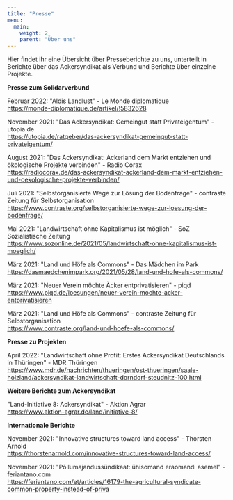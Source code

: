 ```yaml
---
title: "Presse"
menu:
  main:
    weight: 2
    parent: "Über uns"
---
```


Hier findet ihr eine Übersicht über Presseberichte zu uns, unterteilt in Berichte über das Ackersyndikat als Verbund und Berichte über einzelne Projekte.

**Presse zum Solidarverbund**

Februar 2022: "Aldis Landlust" - Le Monde diplomatique  
https://monde-diplomatique.de/artikel/!5832628

November 2021: "Das Ackersyndikat: Gemeingut statt Privateigentum" - utopia.de  
https://utopia.de/ratgeber/das-ackersyndikat-gemeingut-statt-privateigentum/

August 2021: "Das Ackersyndikat: Ackerland dem Markt entziehen und ökologische Projekte verbinden" - Radio Corax  
https://radiocorax.de/das-ackersyndikat-ackerland-dem-markt-entziehen-und-oekologische-projekte-verbinden/

Juli 2021: "Selbstorganisierte Wege zur Lösung der Bodenfrage" - contraste Zeitung für Selbstorganisation  
https://www.contraste.org/selbstorganisierte-wege-zur-loesung-der-bodenfrage/

Mai 2021: "Landwirtschaft ohne Kapitalismus ist möglich" - SoZ Sozialistische Zeitung  
https://www.sozonline.de/2021/05/landwirtschaft-ohne-kapitalismus-ist-moeglich/

März 2021: "Land und Höfe als Commons" - Das Mädchen im Park  
https://dasmaedchenimpark.org/2021/05/28/land-und-hofe-als-commons/

März 2021: "Neuer Verein möchte Äcker entprivatisieren" - piqd  
https://www.piqd.de/loesungen/neuer-verein-mochte-acker-entprivatisieren

März 2021: "Land und Höfe als Commons" - contraste Zeitung für Selbstorganisation  
https://www.contraste.org/land-und-hoefe-als-commons/

**Presse zu Projekten**

April 2022: "Landwirtschaft ohne Profit: Erstes Ackersyndikat Deutschlands in Thüringen" - MDR Thüringen  
https://www.mdr.de/nachrichten/thueringen/ost-thueringen/saale-holzland/ackersyndikat-landwirtschaft-dorndorf-steudnitz-100.html

**Weitere Berichte zum Ackersyndikat**

"Land-Initiative 8: Ackersyndikat" - Aktion Agrar  
https://www.aktion-agrar.de/land/initiative-8/

**Internationale Berichte**

November 2021: "Innovative structures toward land access" - Thorsten Arnold  
https://thorstenarnold.com/innovative-structures-toward-land-access/

November 2021: "Põllumajandussündikaat: ühisomand eraomandi asemel" - feriantano.com  
https://feriantano.com/et/articles/16179-the-agricultural-syndicate-common-property-instead-of-priva

